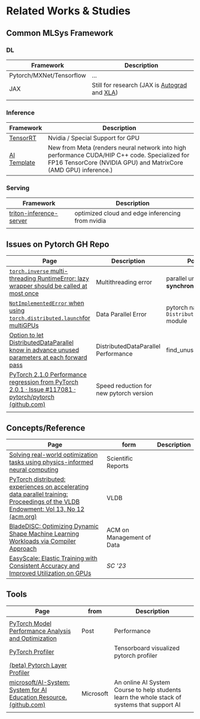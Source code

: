 # Related Works & Studies

## Common MLSys Framework

### DL

| Framework                | Description                                                  |
| ------------------------ | ------------------------------------------------------------ |
| Pytorch/MXNet/Tensorflow | ...                                                          |
| JAX                      | Still for research (JAX is [Autograd](https://github.com/hips/autograd) and [XLA](https://www.tensorflow.org/xla)) |
|                          |                                                              |

### Inference

| Framework                                                    | Description                                                  |
| ------------------------------------------------------------ | ------------------------------------------------------------ |
| [TensorRT](https://github.com/NVIDIA/TensorRT)               | Nvidia / Special Support for GPU                             |
| [AI Template](https://github.com/facebookincubator/AITemplate) | New from Meta (renders neural network into high performance CUDA/HIP C++ code. Specialized for FP16 TensorCore (NVIDIA GPU) and MatrixCore (AMD GPU) inference.) |

### Serving

| Framework                                                    | Description                                      |
| ------------------------------------------------------------ | ------------------------------------------------ |
| [triton-inference-server](https://github.com/triton-inference-server/server) | optimized cloud and edge inferencing from nvidia |
|                                                              |                                                  |

## Issues on Pytorch GH Repo

| Page                                                         | Description                             | Possible cause                                        |
| ------------------------------------------------------------ | --------------------------------------- | ----------------------------------------------------- |
| [`torch.inverse` multi-threading RuntimeError: lazy wrapper should be called at most once ](https://github.com/pytorch/pytorch/issues/90613) | Multithreading error                    | parallel unit testing **extra cuda synchronizations** |
| [`NotImplementedError` when using `torch.distributed.launch`for multiGPUs](https://github.com/pytorch/pytorch/issues/91408) | Data Parallel Error                     | pytorch native `DistributedDataParallel` module       |
| [Option to let DistributedDataParallel know in advance unused parameters at each forward pass](https://github.com/pytorch/pytorch/issues/90171) | DistributedDataParallel Performance     | find_unused_parameters=True                           |
| [PyTorch 2.1.0 Performance regression from PyTorch 2.0.1 · Issue #117081 · pytorch/pytorch (github.com)](https://github.com/pytorch/pytorch/issues/117081) | Speed reduction for new pytorch version |                                                       |
|                                                              |                                         |                                                       |



## Concepts/Reference

| Page                                                         | form                      | Description |
| ------------------------------------------------------------ | ------------------------- | ----------- |
| [Solving real-world optimization tasks using physics-informed neural computing ](https://www.nature.com/articles/s41598-023-49977-3) | Scientific Reports        |             |
| [PyTorch distributed: experiences on accelerating data parallel training: Proceedings of the VLDB Endowment: Vol 13, No 12 (acm.org)](https://dl.acm.org/doi/10.14778/3415478.3415530) | VLDB                      |             |
| [BladeDISC: Optimizing Dynamic Shape Machine Learning Workloads via Compiler Approach ](https://dl.acm.org/doi/10.1145/3617327) | ACM on Management of Data |             |
| [EasyScale: Elastic Training with Consistent Accuracy and Improved Utilization on GPUs](https://dl.acm.org/doi/10.1145/3581784.3607054) | *SC '23*                  |             |

## Tools 

| Page                                                         | from      | Description                                                  |
| ------------------------------------------------------------ | --------- | ------------------------------------------------------------ |
|                                                              |           |                                                              |
| [PyTorch Model Performance Analysis and Optimization ](https://towardsdatascience.com/pytorch-model-performance-analysis-and-optimization-10c3c5822869) | Post      | Performance                                                  |
| [PyTorch Profiler](https://pytorch.org/blog/introducing-pytorch-profiler-the-new-and-improved-performance-tool/) |           | Tensorboard visualized pytorch profiler                      |
| [(beta) Pytorch Layer Profiler](https://pytorch.org/tutorials/intermediate/fx_profiling_tutorial.html) |           |                                                              |
| [microsoft/AI-System: System for AI Education Resource. (github.com)](https://github.com/microsoft/AI-System?tab=readme-ov-file) | Microsoft | An online AI System Course to help students learn the whole stack of systems that support AI |
|                                                              |           |                                                              |

